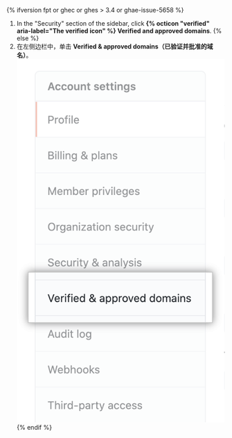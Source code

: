 {% ifversion fpt or ghec or ghes > 3.4 or ghae-issue-5658 %}
1. In the "Security" section of the sidebar, click **{% octicon "verified" aria-label="The verified icon" %} Verified and approved domains**.
{% else %}
1. 在左侧边栏中，单击 **Verified & approved domains（已验证并批准的域名）**。 ![“已验证并批准的域名”选项卡](/assets/images/help/organizations/verified-domains-button.png)
{% endif %}
